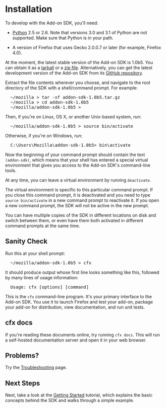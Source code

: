 # Installation #

To develop with the Add-on SDK, you'll need:

* [Python](http://www.python.org/) 2.5 or 2.6. Note that versions 3.0 and 3.1
  of Python are not supported. Make sure that Python is in your path.

* A version of Firefox that uses Gecko 2.0.0.7 or later
  (for example, Firefox 4.0).

At the moment, the latest stable version of the Add-on SDK is 1.0b5.
You can obtain it as a
[tarball](https://ftp.mozilla.org/pub/mozilla.org/labs/jetpack/jetpack-sdk-latest.tar.gz)
or a [zip file](https://ftp.mozilla.org/pub/mozilla.org/labs/jetpack/jetpack-sdk-latest.zip).
Alternatively, you can get the latest development version of the
Add-on SDK from its [GitHub repository](https://github.com/mozilla/addon-sdk).

Extract the file contents wherever you choose, and navigate to the root
directory of the SDK with a shell/command prompt. For example:

<pre>
  ~/mozilla > tar -xf addon-sdk-1.0b5.tar.gz
  ~/mozilla > cd addon-sdk-1.0b5
  ~/mozilla/addon-sdk-1.0b5 >
</pre>

Then, if you're on Linux, OS X, or another Unix-based system, run:

<pre>
  ~/mozilla/addon-sdk-1.0b5 > source bin/activate
</pre>

Otherwise, if you're on Windows, run:

<pre>
  C:\Users\Mozilla\addon-sdk-1.0b5> bin\activate
</pre>

Now the beginning of your command prompt should contain the text
`(addon-sdk)`, which means that your shell has entered a special
virtual environment that gives you access to the Add-on SDK's
command-line tools.

At any time, you can leave a virtual environment by running
`deactivate`.

The virtual environment is specific to this particular command prompt. If you
close this command prompt, it is deactivated and you need to type
`source bin/activate` in a new command prompt to reactivate it. If
you open a new command prompt, the SDK will not be active in the new prompt.

You can have multiple copies of the SDK in different locations on disk and
switch between them, or even have them both activated in different command
prompts at the same time.

## Sanity Check ##

Run this at your shell prompt:

<pre>
  ~/mozilla/addon-sdk-1.0b5 > cfx
</pre>

It should produce output whose first line looks something like this, followed by
many lines of usage information:

<pre>
  Usage: cfx [options] [command]
</pre>

This is the `cfx` command-line program.  It's your primary interface to the
Add-on SDK.  You use it to launch Firefox and test your add-on, package your
add-on for distribution, view documentation, and run unit tests.

## cfx docs ##

If you're reading these documents online, try running `cfx docs`. This will
run a self-hosted documentation server and open it in your web browser.

## Problems? ##

Try the [Troubleshooting](dev-guide/addon-development/troubleshooting.html)
page.

## Next Steps ##

Next, take a look at the
[Getting Started](dev-guide/addon-development/getting-started.html) tutorial,
which explains the basic concepts behind the SDK and walks through a simple
example.
